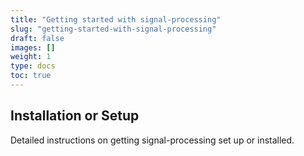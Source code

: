 ```yaml
---
title: "Getting started with signal-processing"
slug: "getting-started-with-signal-processing"
draft: false
images: []
weight: 1
type: docs
toc: true
---
```


## Installation or Setup
Detailed instructions on getting signal-processing set up or installed.

